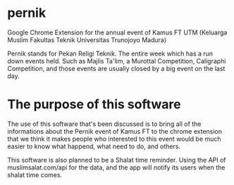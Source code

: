 # pernik
Google Chrome Extension for the annual event of Kamus FT UTM (Keluarga Muslim Fakultas Teknik Universitas Trunojoyo Madura)

Pernik stands for Pekan Religi Teknik. The entire week which has a run down events held. Such as Majlis Ta'lim, a Murottal Competition, Caligraphi Competition, and those events are usually closed by a big event on the last day.

# The purpose of this software
The use of this software that's been discussed is to bring all of the informations about the Pernik event of Kamus FT to the chrome extension that we think it makes people who interested to this event would be much easier to know what happend, what need to do, and others.

This software is also planned to be a Shalat time reminder. Using the API of muslimsalat.com/api for the data, and the app will notify its users when the shalat time comes. 
